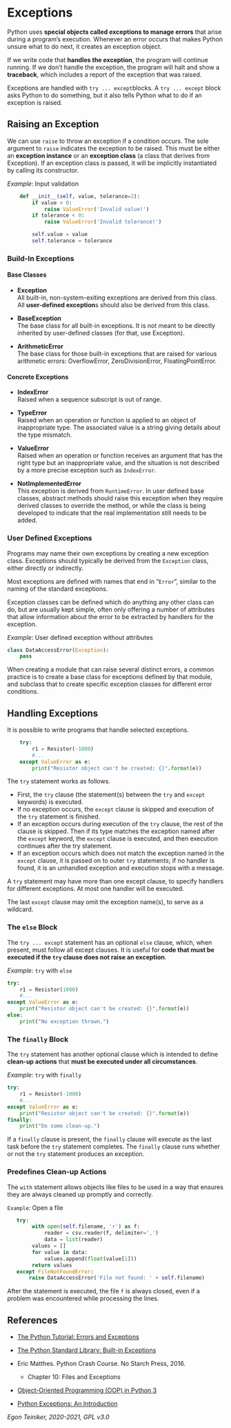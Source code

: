 # Exceptions

Python uses **special objects called exceptions to manage errors** that arise during a program’s execution. 
Whenever an error occurs that makes Python unsure what to do next, it creates an exception object.

If we write code that **handles the exception**, the program will continue running. 
If we don’t handle the exception, the program will halt and show a **traceback**, which includes a report 
of the exception that was raised.

Exceptions are handled with `try ... except`blocks. 
A `try ... except` block asks Python to do something, but it also tells Python what to do if an exception is raised.


## Raising an Exception

We can use `raise` to throw an exception if a condition occurs. 
The sole argument to `raise` indicates the exception to be raised. 
This must be either an **exception instance** or an **exception class** (a class that derives from Exception). 
If an exception class is passed, it will be implicitly instantiated by calling its constructor.

_Example_: Input validation
```Python
    def __init__(self, value, tolerance=2):
        if value < 0:
            raise ValueError('Invalid value!')
        if tolerance < 0:
            raise ValueError('Invalid tolerance!')

        self.value = value              
        self.tolerance = tolerance  
```

### Build-In Exceptions

#### Base Classes
* **Exception** \
    All built-in, non-system-exiting exceptions are derived from this class. 
    All **user-defined exception**s should also be derived from this class.
    
* **BaseException** \
    The base class for all built-in exceptions. 
    It is not meant to be directly inherited by user-defined classes (for that, use Exception). 

* **ArithmeticError** \
    The base class for those built-in exceptions that are raised for various arithmetic errors: 
    OverflowError, ZeroDivisionError, FloatingPointError.

#### Concrete Exceptions

* **IndexError** \
    Raised when a sequence subscript is out of range.

* **TypeError** \
    Raised when an operation or function is applied to an object of inappropriate type. The 
    associated value is a string giving details about the type mismatch.
    
* **ValueError** \
    Raised when an operation or function receives an argument that has the right type but an 
    inappropriate value, and the situation is not described by a more precise exception such 
    as `IndexError`.
    
* **NotImplementedError** \
    This exception is derived from `RuntimeError`. 
    In user defined base classes, abstract methods should raise this exception when they require 
    derived classes to override the method, or while the class is being developed to indicate that 
    the real implementation still needs to be added.    


### User Defined Exceptions
Programs may name their own exceptions by creating a new exception class. 
Exceptions should typically be derived from the `Exception` class, either directly or indirectly.

Most exceptions are defined with names that end in “`Error`”, similar to the naming of the standard exceptions.

Exception classes can be defined which do anything any other class can do, but are usually kept simple, 
often only offering a number of attributes that allow information about the error to be extracted by 
handlers for the exception.

_Example_: User defined exception without attributes
```Python
class DataAccessError(Exception):
    pass
```

When creating a module that can raise several distinct errors, a common practice is to create a base 
class for exceptions defined by that module, and subclass that to create specific exception classes for 
different error conditions.


## Handling Exceptions
It is possible to write programs that handle selected exceptions. 

```Python
    try:
        r1 = Resistor(-1000)
        #...
    except ValueError as e: 
        print("Resistor object can't be created: {}".format(e))  
```
The `try` statement works as follows.
* First, the `try` clause (the statement(s) between the `try` and `except` keywords) is executed.
* If no exception occurs, the `except` clause is skipped and execution of the `try` statement is finished.
* If an exception occurs during execution of the `try` clause, the rest of the clause is skipped. 
    Then if its type matches the exception named after the `except` keyword, the `except` clause is executed, 
    and then execution continues after the try statement.
* If an exception occurs which does not match the exception named in the `except` clause, it is passed on 
    to outer `try` statements; if no handler is found, it is an unhandled exception and execution stops 
    with a message.

A `try` statement may have more than one except clause, to specify handlers for different exceptions. 
At most one handler will be executed.

The last `except` clause may omit the exception name(s), to serve as a wildcard. 

### The `else` Block
The `try ... except` statement has an optional `else` clause, which, when present, must follow all except clauses. 
It is useful for **code that must be executed if the `try` clause does not raise an exception**.

_Example_: `try` with `else`
```Python
try:
    r1 = Resistor(1000)
    #...
except ValueError as e: 
    print("Resistor object can't be created: {}".format(e))    
else:    
    print("No exception thrown.")
```

### The `finally` Block
The `try` statement has another optional clause which is intended to define **clean-up actions** that 
**must be executed under all circumstances**. 

_Example_: `try` with `finally`
```Python
try:
    r1 = Resistor(-1000)
    #...
except ValueError as e: 
    print("Resistor object can't be created: {}".format(e))    
finally:    
    print("Do some clean-up.")    
```
If a `finally` clause is present, the `finally` clause will execute as the last task before the `try` statement completes. 
The `finally` clause runs whether or not the `try` statement produces an exception.

### Predefines Clean-up Actions
The `with` statement allows objects like files to be used in a way that ensures they are always cleaned up promptly 
and correctly.

`Example`: Open a file
```Python
   try:
        with open(self.filename, 'r') as f:
            reader = csv.reader(f, delimiter=',')
            data = list(reader)
        values = []
        for value in data:
            values.append(float(value[1]))
        return values
   except FileNotFoundError:
       raise DataAccessError('File not found: ' + self.filename)
```
After the statement is executed, the file `f` is always closed, even if a problem was encountered while 
processing the lines.

## References
* [The Python Tutorial: Errors and Exceptions](https://docs.python.org/3/tutorial/errors.html)

* [The Python Standard Library: Built-in Exceptions](https://docs.python.org/3/library/exceptions.html)

* Eric Matthes. Python Crash Course. No Starch Press, 2016. 
    * Chapter 10: Files and Exceptions

* [Object-Oriented Programming (OOP) in Python 3](https://realpython.com/python3-object-oriented-programming/)

* [Python Exceptions: An Introduction](https://realpython.com/python-exceptions/)



*Egon Teiniker, 2020-2021, GPL v3.0*